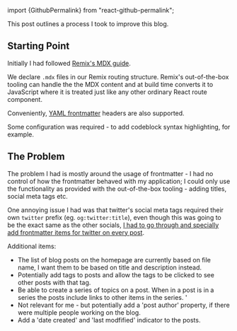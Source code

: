 import {GithubPermalink} from "react-github-permalink";


This post outlines a process I took to improve this blog. 


## Starting Point

Initially I had followed [Remix's MDX guide](https://remix.run/docs/en/main/guides/mdx). 

We declare `.mdx` files in our Remix routing structure. Remix's out-of-the-box tooling can handle the the MDX content and at build time converts it to JavaScript where it is treated just like any other ordinary React route component. 

Conveniently, [YAML frontmatter](https://docs.github.com/en/contributing/writing-for-github-docs/using-yaml-frontmatter) headers are also supported. 

Some configuration was required - to add codeblock syntax highlighting, for example. 

<GithubPermalink permalink="https://github.com/dwjohnston/blacksheepcode/blob/69005aa52d9b80ba81904fc6012d5afcc1889bc6/remix.config.js#L13-L23"/>


## The Problem

The problem I had is mostly around the usage of frontmatter - I had no control of how the frontmatter behaved with my application; I could only use the functionality as provided with the out-of-the-box tooling - adding titles, social meta tags etc. 

One annoying issue I had was that twitter's social meta tags required their own `twitter` prefix (eg. `og:twitter:title`), even though this was going to be the exact same as the other socials, [I had to go through and specially add frontmatter items for twitter on every post](https://github.com/dwjohnston/blacksheepcode/pull/60/files).

Additional items: 

- The list of blog posts on the homepage are currently based on file name, I want them to be based on title and description instead. 
- Potentially add tags to posts and allow the tags to be clicked to see other posts with that tag. 
- Be able to create a series of topics on a post. When in a post is in a series the posts include links to other items in the series. '
- Not relevant for me - but potentially add a 'post author' property, if there were multiple people working on the blog. 
- Add a 'date created' and 'last modfified' indicator to the posts. 


